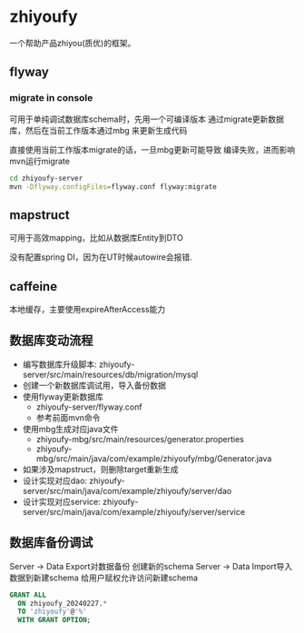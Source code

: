 # zhiyoufy

一个帮助产品zhiyou(质优)的框架。

## flyway

### migrate in console

可用于单纯调试数据库schema时，先用一个可编译版本
通过migrate更新数据库，然后在当前工作版本通过mbg
来更新生成代码

直接使用当前工作版本migrate的话，一旦mbg更新可能导致
编译失败，进而影响mvn运行migrate

```bash
cd zhiyoufy-server
mvn -Dflyway.configFiles=flyway.conf flyway:migrate
```

## mapstruct

可用于高效mapping，比如从数据库Entity到DTO

没有配置spring DI，因为在UT时候autowire会报错.

## caffeine

本地缓存，主要使用expireAfterAccess能力

## 数据库变动流程

- 编写数据库升级脚本: zhiyoufy-server/src/main/resources/db/migration/mysql
- 创建一个新数据库调试用，导入备份数据 
- 使用flyway更新数据库
  + zhiyoufy-server/flyway.conf
  + 参考前面mvn命令
- 使用mbg生成对应java文件
  + zhiyoufy-mbg/src/main/resources/generator.properties
  + zhiyoufy-mbg/src/main/java/com/example/zhiyoufy/mbg/Generator.java
- 如果涉及mapstruct，则删除target重新生成  
- 设计实现对应dao: zhiyoufy-server/src/main/java/com/example/zhiyoufy/server/dao
- 设计实现对应service: zhiyoufy-server/src/main/java/com/example/zhiyoufy/server/service

## 数据库备份调试

Server -> Data Export对数据备份
创建新的schema
Server -> Data Import导入数据到新建schema
给用户赋权允许访问新建schema

```sql
GRANT ALL
  ON zhiyoufy_20240227.*
  TO 'zhiyoufy'@'%'
  WITH GRANT OPTION;
```

